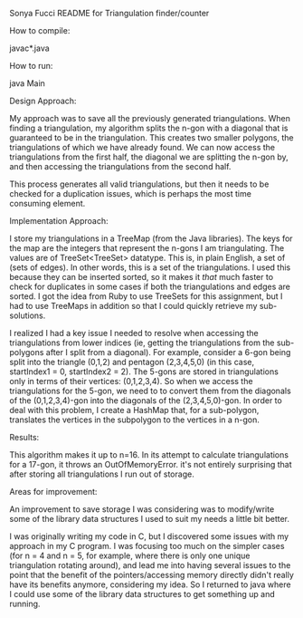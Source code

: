 Sonya Fucci README for Triangulation finder/counter

How to compile:

javac*.java

How to run:

java Main

Design Approach:

My approach was to save all the previously generated triangulations. When finding a triangulation, my algorithm splits the n-gon with a diagonal that is guaranteed to be in the triangulation. This creates two smaller polygons, the triangulations of which we have already found. We can now access the triangulations from the first half, the diagonal we are splitting the n-gon by, and then accessing the triangulations from the second half.

This process generates all valid triangulations, but then it needs to be checked for a duplication issues, which is perhaps the most time consuming element.

Implementation Approach:

I store my triangulations in a TreeMap (from the Java libraries). The keys for the map are the integers that represent the n-gons I am triangulating. The values are of TreeSet<TreeSet<Edge>> datatype. This is, in plain English, a set of (sets of edges). In other words, this is a set of the triangulations. I used this because they can be inserted sorted, so it makes it *that* much faster to check for duplicates in some cases if both the triangulations and edges are sorted. I got the idea from Ruby to use TreeSets for this assignment, but I had to use TreeMaps in addition so that I could quickly retrieve my sub-solutions.

I realized I had a key issue I needed to resolve when accessing the triangulations from lower indices (ie, getting the triangulations from the sub-polygons after I split from a diagonal). For example, consider a 6-gon being split into the triangle (0,1,2) and pentagon (2,3,4,5,0) (in this case, startIndex1 = 0, startIndex2 = 2). The 5-gons are stored in triangulations only in terms of their vertices: (0,1,2,3,4). So when we access the triangulations for the 5-gon, we need to to convert them from the diagonals of the (0,1,2,3,4)-gon into the diagonals of the (2,3,4,5,0)-gon. In order to deal with this problem, I create a HashMap that, for a sub-polygon, translates the vertices in the subpolygon to the vertices in a n-gon.

Results:

This algorithm makes it up to n=16. In its attempt to calculate triangulations for a 17-gon, it throws an OutOfMemoryError. it's not entirely surprising that after storing all triangulations I run out of storage.

Areas for improvement:

An improvement to save storage I was considering was to modify/write some of the library data structures I used to suit my needs a little bit better.

I was originally writing my code in C, but I discovered some issues with my approach in my C program. I was focusing too much on the simpler cases (for n = 4 and n = 5, for example, where there is only one unique triangulation rotating around), and lead me into having several issues to the point that the benefit of the pointers/accessing memory directly didn't really have its benefits anymore, considering my idea. So I returned to java where I could use some of the library data structures to get something up and running.
